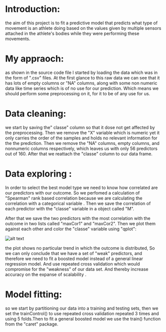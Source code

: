 # Introduction: 

the aim of this project is to fit a predictive model that predicts what  type of movement is an athlete doing based on the values
given by multiple sensors attached in the athlete's bodies while they were performing these movements. 

# My appraoch: 

as shown in the source code file I started by loading the data which was in the form of ".csv" files. At the first glance to this 
raw data we can see that it has lots of empty columns or "NA" columns, along with some non numeric data like time series which is
of no use for our prediction. Which means we should perform some preprocessing on it, for it to be of any use for us. 

# Data cleaning: 

we start by saving the" classe" column so that it dose not get affected by the preprocessing. Then we remove the "X" variable
which is numeric yet it only carries the order of the samples and holds no relevant information for the  the prediction. Then
we remove the "NA" columns, empty columns, and nonnumeric columns respectively, which leaves us with only 56 predictors out of 160.
After that we reattach the "classe" column to our data frame. 

# Data exploring : 

In order to select the best model type we need to know how correlated are our predictors with our outcome. So we perfomed a 
calculation of "Spearman" rank based correlation because we are calculating the correlation with a categorical variable . 
Then we save the correlation of each predictor with the "classe" variable in a object called "M".  

After that we save the two predictors with the most correlation with the outcome in two lists called "maxCor1" and "maxCor2". 
Then we plot them against each other and color the "classe" variable using "qplot": 

![alt text](https://github.com/Mehieddine44/Practical-machine-learning-project/blob/master/Human%20activity%20recognition/plot.PNG)

 
 the plot shows no particular trend in which the outcome is distributed, So we can only conclude that we have a set of "weak" predictors, and therefore we need to fit a boosted model instead of a general linear regression model. And use repeated cross validation which would compromise for the "weakness" of our data set. And thereby increase accuracy on the expanse of scalability . 
 
# Model fitting: 

so we start by partitioning our data into a training and testing sets, then we set the trainControl() to use repeated cross validation repeated 3 times and using 5 folds.Then to fit a general boosted model we use the train() function from the "caret" package. 
